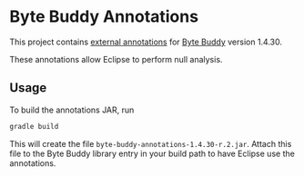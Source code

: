 # Byte Buddy Annotations

This project contains [external annotations](https://wiki.eclipse.org/JDT_Core/Null_Analysis/External_Annotations) for
[Byte Buddy](http://bytebuddy.net/) version 1.4.30.

These annotations allow Eclipse to perform null analysis.

## Usage

To build the annotations JAR, run

```bash
gradle build
```

This will create the file `byte-buddy-annotations-1.4.30-r.2.jar`. Attach this file to the
Byte Buddy library entry in your build path to have Eclipse use the annotations.